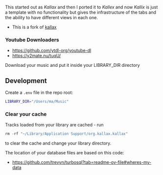 This started out as _Kallax_ and then I ported it to _Kallex_ and now _Kallix_ is just a template with no functionality but gives the infrastructure of the tabs and the ability to have different views in each one.

- This is a fork of [kallax](https://github.com/Ben-Wormald/kallax)

### Youtube Downloaders

- https://github.com/ytdl-org/youtube-dl
- https://y2mate.nu/tuqU/

Download your music and put it inside your LIBRARY_DIR directory

## Development

Create a `.env` file in the repo root:

```sh
LIBRARY_DIR="/Users/ma/Music"
```

### Clear your cache

Tracks loaded from your library are cached - run

```rust
rm -rf "~/Library/Application Support/org.kallax.kallax"
```

to clear the cache and change your library directory.

The location of your database files are based on this code:

- https://github.com/trevyn/turbosql?tab=readme-ov-file#wheres-my-data
